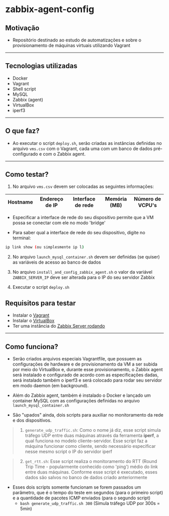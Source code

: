 # zabbix-agent-config

## Motivação
- Repositório destinado ao estudo de automatizações e sobre o provisionamento de máquinas virtuais utilizando Vagrant

___
## Tecnologias utilizadas

- Docker
- Vagrant
- Shell script
- MySQL
- Zabbix (agent)
- VirtualBox
- iperf3

___
## O que faz?
- Ao executar o script `deploy.sh`, serão criadas as instâncias definidas no arquivo `vms.csv` com o Vagrant, cada uma com um banco de dados pré-configurado e com o Zabbix agent.

___
## Como testar?
1. No arquivo `vms.csv` devem ser colocadas as seguintes informações:
  
| Hostname | Endereço de IP | Interface de rede | Memória (MB) | Número de VCPU's
| - | - | - | - | - |

- Especificar a interface de rede do seu dispositivo permite que a VM possa se conectar com ele no modo 'bridge'
  
- Para saber qual a interface de rede do seu dispositivo, digite no terminal:
```bash 
ip link show (ou simplesmente ip l)
``` 
2. No arquivo `launch_mysql_container.sh` devem ser definidas (se quiser) as variáveis de acesso ao banco de dados
   
3. No arquivo `install_and_config_zabbix_agent.sh` o valor da variável `ZABBIX_SERVER_IP` deve ser alterada para o IP do seu servidor Zabbix
  
4. Executar o script `deploy.sh`

## Requisitos para testar
- Instalar o [Vagrant](https://www.vagrantup.com/downloads)
- Instalar o [VirtualBox](https://www.virtualbox.org/wiki/Downloads)
- Ter uma instância do [Zabbix Server rodando](https://www.google.com/url?sa=t&rct=j&q=&esrc=s&source=web&cd=&cad=rja&uact=8&ved=2ahUKEwj_msTj9MD0AhUfD7kGHSOcB4QQwqsBegQIKxAB&url=https%3A%2F%2Fwww.youtube.com%2Fwatch%3Fv%3DO8KIZ3N2_L4&usg=AOvVaw17kfRAJyRY49x0DGZF1F2e)

___
## Como funciona?
- Serão criados arquivos especiais Vagrantfile, que possuem as configurações de hardware e de provisionamento da VM a ser subida por meio do VirtualBox e, durante esse provisionamento, o Zabbix agent será instalado e configurado de acordo com as especificações dadas, será instalado também o iperf3 e será colocado para rodar seu servidor em modo daemon (em background).
  
- Além do Zabbix agent, também é instalado o Docker e lançado um container MySQL com as configurações definidas no arquivo `launch_mysql_container.sh`

- São "upados" ainda, dois scripts para auxiliar no monitoramento da rede e dos dispositivos.

> 1. `generate_udp_traffic.sh`: Como o nome já diz, esse script simula tráfego UDP entre duas máquinas através da ferramenta **iperf**, a qual funciona no modelo cliente-servidor. Esse script faz a máquina funcionar como cliente, sendo necessário especificar nesse mesmo script o IP do servidor iperf
   
> 2. `get_rtt.sh`: Esse script realiza o monitoramento do RTT (Round Trip Time - popularmente conhecido como 'ping') médio do link entre duas máquinas. Conforme esse script é executado, esses dados são salvos no banco de dados criado anteriormente

- Esses dois scripts somente funcionam se forem passados um parâmetro, que é o tempo do teste em segundos (para o primeiro script) e a quantidade de pacotes ICMP enviados (para o segundo script)
  - `bash generate_udp_traffic.sh 300` (Simula tráfego UDP por 300s = 5min)